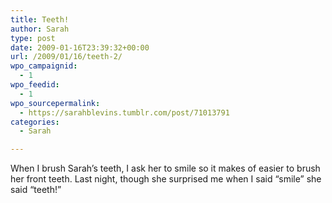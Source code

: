 ```yaml
---
title: Teeth!
author: Sarah
type: post
date: 2009-01-16T23:39:32+00:00
url: /2009/01/16/teeth-2/
wpo_campaignid:
  - 1
wpo_feedid:
  - 1
wpo_sourcepermalink:
  - https://sarahblevins.tumblr.com/post/71013791
categories:
  - Sarah

---
```

When I brush Sarah&rsquo;s teeth, I ask her to smile so it makes of easier to brush her front teeth. Last night, though she surprised me when I said &ldquo;smile&rdquo; she said &ldquo;teeth!&rdquo;
